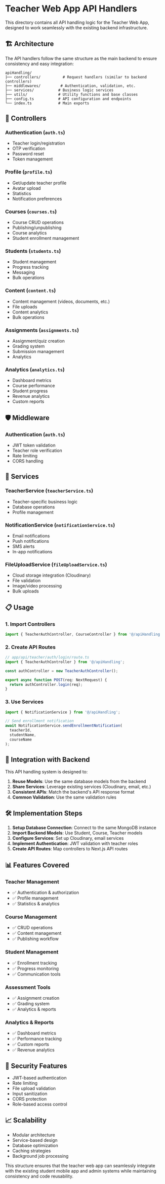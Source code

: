 # Teacher Web App API Handlers

This directory contains all API handling logic for the Teacher Web App, designed to work seamlessly with the existing backend infrastructure.

## 🏗️ Architecture

The API handlers follow the same structure as the main backend to ensure consistency and easy integration:

```
apiHandling/
├── controllers/          # Request handlers (similar to backend controllers)
├── middlewares/         # Authentication, validation, etc.
├── services/           # Business logic services
├── utils/              # Utility functions and base classes
├── config.ts           # API configuration and endpoints
└── index.ts            # Main exports
```

## 🔧 Controllers

### Authentication (`auth.ts`)
- Teacher login/registration
- OTP verification
- Password reset
- Token management

### Profile (`profile.ts`)
- Get/update teacher profile
- Avatar upload
- Statistics
- Notification preferences

### Courses (`courses.ts`)
- Course CRUD operations
- Publishing/unpublishing
- Course analytics
- Student enrollment management

### Students (`students.ts`)
- Student management
- Progress tracking
- Messaging
- Bulk operations

### Content (`content.ts`)
- Content management (videos, documents, etc.)
- File uploads
- Content analytics
- Bulk operations

### Assignments (`assignments.ts`)
- Assignment/quiz creation
- Grading system
- Submission management
- Analytics

### Analytics (`analytics.ts`)
- Dashboard metrics
- Course performance
- Student progress
- Revenue analytics
- Custom reports

## 🛡️ Middleware

### Authentication (`auth.ts`)
- JWT token validation
- Teacher role verification
- Rate limiting
- CORS handling

## 🚀 Services

### TeacherService (`teacherService.ts`)
- Teacher-specific business logic
- Database operations
- Profile management

### NotificationService (`notificationService.ts`)
- Email notifications
- Push notifications
- SMS alerts
- In-app notifications

### FileUploadService (`fileUploadService.ts`)
- Cloud storage integration (Cloudinary)
- File validation
- Image/video processing
- Bulk uploads

## 📋 Usage

### 1. Import Controllers
```typescript
import { TeacherAuthController, CourseController } from '@/apiHandling';
```

### 2. Create API Routes
```typescript
// app/api/teacher/auth/login/route.ts
import { TeacherAuthController } from '@/apiHandling';

const authController = new TeacherAuthController();

export async function POST(req: NextRequest) {
  return authController.login(req);
}
```

### 3. Use Services
```typescript
import { NotificationService } from '@/apiHandling';

// Send enrollment notification
await NotificationService.sendEnrollmentNotification(
  teacherId,
  studentName,
  courseName
);
```

## 🔗 Integration with Backend

This API handling system is designed to:

1. **Reuse Models**: Use the same database models from the backend
2. **Share Services**: Leverage existing services (Cloudinary, email, etc.)
3. **Consistent APIs**: Match the backend's API response format
4. **Common Validation**: Use the same validation rules

## 🛠️ Implementation Steps

1. **Setup Database Connection**: Connect to the same MongoDB instance
2. **Import Backend Models**: Use Student, Course, Teacher models
3. **Configure Services**: Set up Cloudinary, email services
4. **Implement Authentication**: JWT validation with teacher roles
5. **Create API Routes**: Map controllers to Next.js API routes

## 📊 Features Covered

### Teacher Management
- ✅ Authentication & authorization
- ✅ Profile management
- ✅ Statistics & analytics

### Course Management
- ✅ CRUD operations
- ✅ Content management
- ✅ Publishing workflow

### Student Management
- ✅ Enrollment tracking
- ✅ Progress monitoring
- ✅ Communication tools

### Assessment Tools
- ✅ Assignment creation
- ✅ Grading system
- ✅ Analytics & reports

### Analytics & Reports
- ✅ Dashboard metrics
- ✅ Performance tracking
- ✅ Custom reports
- ✅ Revenue analytics

## 🔐 Security Features

- JWT-based authentication
- Rate limiting
- File upload validation
- Input sanitization
- CORS protection
- Role-based access control

## 📈 Scalability

- Modular architecture
- Service-based design
- Database optimization
- Caching strategies
- Background job processing

This structure ensures that the teacher web app can seamlessly integrate with the existing student mobile app and admin systems while maintaining consistency and code reusability.